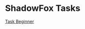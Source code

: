 # ShadowFox Tasks

[Task Beginner](https://github.com/Ankit2002developer/ShadowFox/tree/main/Beginner%3A%20Make%20a%20Personal%20Portfolio%20Website)

